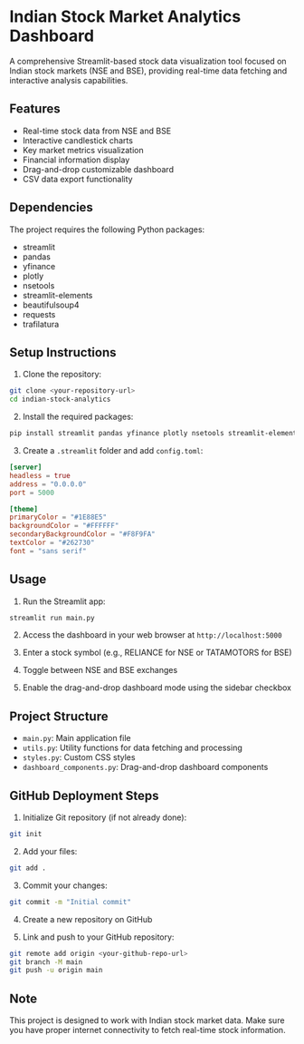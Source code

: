 # Indian Stock Market Analytics Dashboard

A comprehensive Streamlit-based stock data visualization tool focused on Indian stock markets (NSE and BSE), providing real-time data fetching and interactive analysis capabilities.

## Features

- Real-time stock data from NSE and BSE
- Interactive candlestick charts
- Key market metrics visualization
- Financial information display
- Drag-and-drop customizable dashboard
- CSV data export functionality

## Dependencies

The project requires the following Python packages:
- streamlit
- pandas
- yfinance
- plotly
- nsetools
- streamlit-elements
- beautifulsoup4
- requests
- trafilatura

## Setup Instructions

1. Clone the repository:
```bash
git clone <your-repository-url>
cd indian-stock-analytics
```

2. Install the required packages:
```bash
pip install streamlit pandas yfinance plotly nsetools streamlit-elements beautifulsoup4 requests trafilatura
```

3. Create a `.streamlit` folder and add `config.toml`:
```toml
[server]
headless = true
address = "0.0.0.0"
port = 5000

[theme]
primaryColor = "#1E88E5"
backgroundColor = "#FFFFFF"
secondaryBackgroundColor = "#F8F9FA"
textColor = "#262730"
font = "sans serif"
```

## Usage

1. Run the Streamlit app:
```bash
streamlit run main.py
```

2. Access the dashboard in your web browser at `http://localhost:5000`

3. Enter a stock symbol (e.g., RELIANCE for NSE or TATAMOTORS for BSE)

4. Toggle between NSE and BSE exchanges

5. Enable the drag-and-drop dashboard mode using the sidebar checkbox

## Project Structure

- `main.py`: Main application file
- `utils.py`: Utility functions for data fetching and processing
- `styles.py`: Custom CSS styles
- `dashboard_components.py`: Drag-and-drop dashboard components

## GitHub Deployment Steps

1. Initialize Git repository (if not already done):
```bash
git init
```

2. Add your files:
```bash
git add .
```

3. Commit your changes:
```bash
git commit -m "Initial commit"
```

4. Create a new repository on GitHub

5. Link and push to your GitHub repository:
```bash
git remote add origin <your-github-repo-url>
git branch -M main
git push -u origin main
```

## Note
This project is designed to work with Indian stock market data. Make sure you have proper internet connectivity to fetch real-time stock information.
